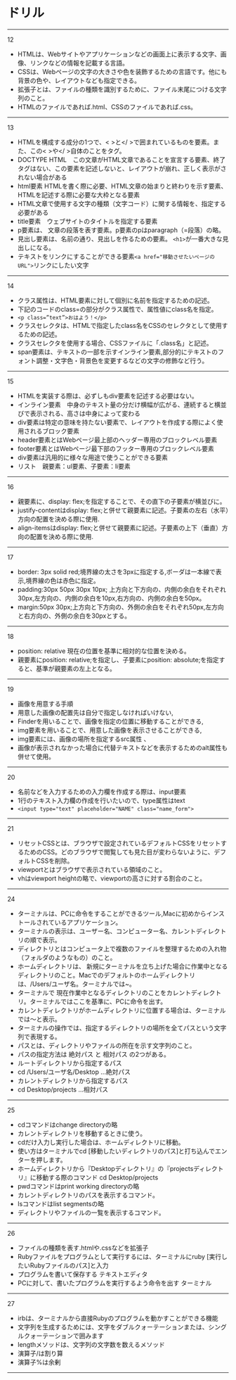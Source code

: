 # ドリル
***
12
- HTMLは、Webサイトやアプリケーションなどの画面上に表示する文字、画像、リンクなどの情報を記載する言語。
- CSSは、Webページの文字の大きさや色を装飾するための言語です。他にも背景の色や、レイアウトなども指定できる。  
- 拡張子とは、ファイルの種類を識別するために、ファイル末尾につける文字列のこと。
- HTMLのファイルであれば.html、CSSのファイルであれば.css。
***
13
- HTMLを構成する成分の1つで、< >と</ >で囲まれているものを要素。また、この< >や</ >自体のことをタグ。
- DOCTYPE HTML　この文章がHTML文章であることを宣言する要素、終了タグはない、この要素を記述しないと、レイアウトが崩れ、正しく表示がされない場合がある
- html要素 HTMLを書く際に必要、HTML文章の始まりと終わりを示す要素、HTMLを記述する際に必要な大枠となる要素
- <meta charset="UTF-8"> HTML文章で使用する文字の種類（文字コード）に関する情報を、指定する必要がある
- title要素　ウェブサイトのタイトルを指定する要素
- p要素は、 文章の段落を表す要素。p要素のpはparagraph（=段落）の略。
- 見出し要素は、名前の通り、見出しを作るための要素。 ```<h1>```が一番大きな見出しになる。
- テキストをリンクにすることができる要素```<a href="移動させたいページのURL">```リンクにしたい文字</a>
***
14
- クラス属性は、HTML要素に対して個別に名前を指定するための記述。
- 下記のコードのclass=の部分がクラス属性で、属性値にclass名を指定。
- ```<p class=”text”>おはよう！</p>```
- クラスセレクタは、HTMLで指定したclass名をCSSのセレクタとして使用するための記述。
- クラスセレクタを使用する場合、CSSファイルに「.class名」と記述。
- span要素は、テキストの一部を示すインライン要素,部分的にテキストのフォント調整・文字色・背景色を変更するなどの文字の修飾など行う。
***
15
- HTMLを実装する際は、必ずしもdiv要素を記述する必要はない。
- インライン要素　中身のテキスト量の分だけ横幅が広がる、連続すると横並びで表示される、高さは中身によって変わる
- div要素は特定の意味を持たない要素で、レイアウトを作成する際によく使用されるブロック要素
- header要素とはWebページ最上部のヘッダー専用のブロックレベル要素
- footer要素とはWebページ最下部のフッター専用のブロックレベル要素
- div要素は汎用的に様々な用途で使うことができる要素
- リスト　親要素：ul要素、子要素：li要素
***
16
- 親要素に、display: flex;を指定することで、その直下の子要素が横並びに。
- justify-contentはdisplay: flex;と併せて親要素に記述。子要素の左右（水平）方向の配置を決める際に使用.
- align-itemsはdisplay: flex;と併せて親要素に記述。子要素の上下（垂直）方向の配置を決める際に使用.
***
17
- border: 3px solid red;境界線の太さを3pxに指定する,ボーダは一本線で表示,境界線の色は赤色に指定。
- padding:30px 50px 30px 10px; 上方向と下方向の、内側の余白をそれぞれ30px,左方向の、内側の余白を10px,右方向の、内側の余白を50px。
- margin:50px 30px;上方向と下方向の、外側の余白をそれぞれ50px,左方向と右方向の、外側の余白を30pxとする。
***
18
- position: relative 現在の位置を基準に相対的な位置を決める。
- 親要素にposition: relative;を指定し、子要素にposition: absolute;を指定すると、基準が親要素の左上となる。
***
19
- 画像を用意する手順
- 用意した画像の配置先は自分で指定しなければいけない,
- Finderを用いることで、画像を指定の位置に移動することができる,
- img要素を用いることで、用意した画像を表示させることができる,
- img要素には、画像の場所を指定するsrc属性 、
- 画像が表示されなかった場合に代替テキストなどを表示するためのalt属性も併せて使用。
***
20
- 名前などを入力するための入力欄を作成する際は、input要素
- 1行のテキスト入力欄の作成を行いたいので、type属性はtext
- ```<input type="text" placeholder="NAME" class="name_form">```
***
21
- リセットCSSとは、ブラウザで設定されているデフォルトCSSをリセットするためのCSS。どのブラウザで閲覧しても見た目が変わらないように、デフォルトCSSを削除。
- viewportとはブラウザで表示されている領域のこと。
- vhはviewport heightの略で、viewportの高さに対する割合のこと。
***
24
- ターミナルは、PCに命令をすることができるツール,Macに初めからインストールされているアプリケーション。
- ターミナルの表示は、ユーザー名、コンピューター名、カレントディレクトリの順で表示。
- ディレクトリとはコンピュータ上で複数のファイルを整理するための入れ物（フォルダのようなもの）のこと。
- ホームディレクトリは、 新規にターミナルを立ち上げた場合に作業中となるディレクトリのこと。Macでのデフォルトのホームディレクトリは、/Users/ユーザ名。ターミナルでは~。
- ターミナルで 現在作業中となるディレクトリのことをカレントディレクトリ。ターミナルではここを基準に、PCに命令を出す。
- カレントディレクトリがホームディレクトリに位置する場合は、ターミナルでは〜と表示。
- ターミナルの操作では、指定するディレクトリの場所を全てパスという文字列で表現する。
- パスとは、ディレクトリやファイルの所在を示す文字列のこと。
- パスの指定方法は 絶対パス と 相対パス の2つがある。
- ルートディレクトリから指定するパス
- cd /Users/ユーザ名/Desktop  ...絶対パス
- カレントディレクトリから指定するパス
- cd Desktop/projects  ...相対パス
***
25
- cdコマンドはchange directoryの略
- カレントディレクトリを移動するときに使う。
- cdだけ入力し実行した場合は、ホームディレクトリに移動。
- 使い方はターミナルでcd [移動したいディレクトリのパス]と打ち込んでエンターを押します。
- ホームディレクトリから『Desktopディレクトリ』の『projectsディレクトリ』に移動する際のコマンド cd Desktop/projects
- pwdコマンドはprint working directoryの略
- カレントディレクトリのパスを表示するコマンド。
- lsコマンドはlist segmentsの略
- ディレクトリやファイルの一覧を表示するコマンド。
***
26
- ファイルの種類を表す.htmlや.cssなどを拡張子
- Rubyファイルをプログラムとして実行するには、ターミナルにruby [実行したいRubyファイルのパス]と入力
- プログラムを書いて保存する テキストエディタ
- PCに対して、書いたプログラムを実行するよう命令を出す ターミナル
***
27
- irbは、ターミナルから直接Rubyのプログラムを動かすことができる機能
- 文字列を生成するためには、文字をダブルクォーテーションまたは、シングルクォーテーションで囲みます
- lengthメソッドは、文字列の文字数を数えるメソッド
- 演算子/は割り算
- 演算子%は余剰
***

